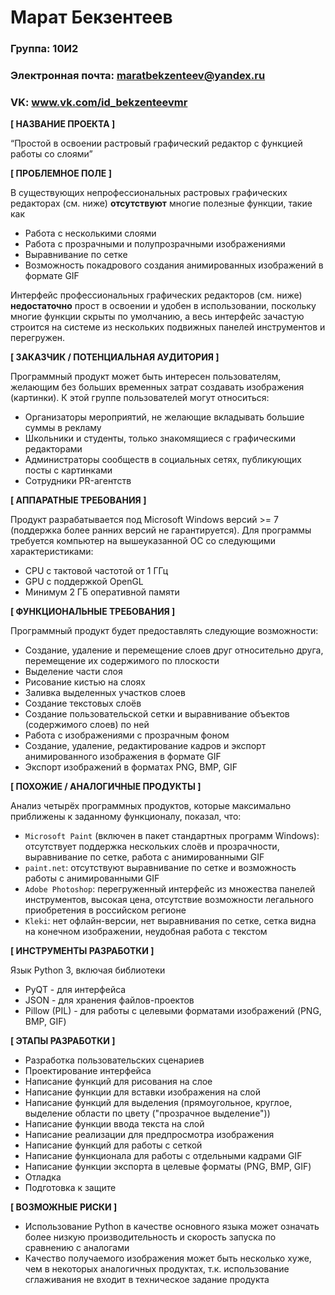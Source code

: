 

# Марат Бекзентеев

### Группа: 10И2
### Электронная почта: maratbekzenteev@yandex.ru
### VK: www.vk.com/id_bekzenteevmr


**[ НАЗВАНИЕ ПРОЕКТА ]**

“Простой в освоении растровый графический редактор с функцией работы со слоями”

**[ ПРОБЛЕМНОЕ ПОЛЕ ]**

В существующих непрофессиональных растровых графических редакторах (см. ниже) **отсутствуют** многие полезные функции, такие как
* Работа с несколькими слоями
* Работа с прозрачными и полупрозрачными изображениями
* Выравнивание по сетке
* Возможность покадрового создания анимированных изображений в формате GIF

Интерфейс профессиональных графических редакторов (см. ниже) **недостаточно** прост в освоении и удобен в использовании, поскольку многие функции скрыты по умолчанию, а весь интерфейс зачастую строится на системе из нескольких подвижных панелей инструментов и перегружен.

**[ ЗАКАЗЧИК / ПОТЕНЦИАЛЬНАЯ АУДИТОРИЯ ]**

Программный продукт может быть интересен пользователям, желающим без больших временных затрат создавать изображения (картинки). К этой группе пользователей могут относиться:
* Организаторы мероприятий, не желающие вкладывать большие суммы в рекламу
* Школьники и студенты, только знакомящиеся с графическими редакторами
* Администраторы сообществ в социальных сетях, публикующих посты с картинками
* Сотрудники PR-агентств

**[ АППАРАТНЫЕ ТРЕБОВАНИЯ ]** 

Продукт разрабатывается под Microsoft Windows версий >= 7 (поддержка более ранних версий не гарантируется). Для программы требуется компьютер на вышеуказанной ОС со следующими характеристиками:
* CPU с тактовой частотой от 1 ГГц
* GPU с поддержкой OpenGL
* Минимум 2 ГБ оперативной памяти

**[ ФУНКЦИОНАЛЬНЫЕ ТРЕБОВАНИЯ ]**

Программный продукт будет предоставлять следующие возможности:
* Создание, удаление и перемещение слоев друг относительно друга, перемещение их содержимого по плоскости
* Выделение части слоя
* Рисование кистью на слоях
* Заливка выделенных участков слоев
* Создание текстовых слоёв
* Создание пользовательской сетки и выравнивание объектов (содержимого слоев) по ней
* Работа с изображениями с прозрачным фоном
* Создание, удаление, редактирование кадров и экспорт анимированного изображения в формате GIF
* Экспорт изображений в форматах PNG, BMP, GIF

**[ ПОХОЖИЕ / АНАЛОГИЧНЫЕ ПРОДУКТЫ ]**

Анализ четырёх программных продуктов, которые максимально приближены к заданному функционалу, показал, что:

* `Microsoft Paint` (включен в пакет стандартных программ Windows):   отсутствует поддержка нескольких слоёв и прозрачности, выравнивание по сетке, работа с анимированными GIF
* `paint.net`: отсутствуют выравнивание по сетке и возможность работы с анимированными GIF
* `Adobe Photoshop`: перегруженный интерфейс из множества панелей инструментов, высокая цена, отсутствие возможности легального приобретения в российском регионе
* `Kleki`: нет офлайн-версии, нет выравнивания по сетке, сетка видна на конечном изображении, неудобная работа с текстом

**[ ИНСТРУМЕНТЫ РАЗРАБОТКИ ]**

Язык Python 3, включая библиотеки
*	PyQT - для интерфейса
*	JSON - для хранения файлов-проектов
*	Pillow (PIL) - для работы с целевыми форматами изображений (PNG, BMP, GIF)

**[ ЭТАПЫ РАЗРАБОТКИ ]**

*	Разработка пользовательских сценариев
*	Проектирование интерфейса
*	Написание функций для рисования на слое
*	Написание функции для вставки изображения на слой
*	Написание функций для выделения (прямоугольное, круглое, выделение области по цвету ("прозрачное выделение"))
*	Написание функции ввода текста на слой
*	Написание реализации для предпросмотра изображения
*	Написание функций для работы с сеткой
*	Написание функционала для работы с отдельными кадрами GIF
*	Написание функции экспорта в целевые форматы (PNG, BMP, GIF)
*	Отладка
*	Подготовка к защите

**[ ВОЗМОЖНЫЕ РИСКИ ]**

*	Использование Python в качестве основного языка может означать более низкую производительность и скорость запуска по сравнению с аналогами
*	Качество получаемого изображения может быть несколько хуже, чем в некоторых аналогичных продуктах, т.к. использование сглаживания не входит в техническое задание продукта
